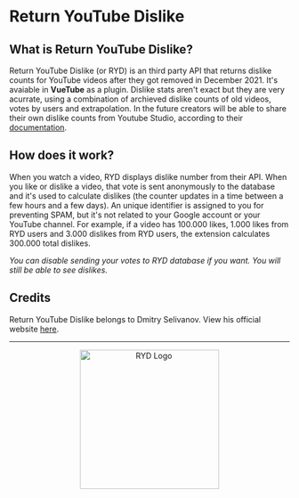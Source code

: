 # Return YouTube Dislike

## What is Return YouTube Dislike?
Return YouTube Dislike (or RYD) is an third party API that returns dislike counts for YouTube videos after they got removed in December 2021. It's avaiable in **VueTube** as a plugin. Dislike stats aren't exact but they are very acurrate, using a combination of archieved dislike counts of old videos, votes by users and extrapolation. In the future creators will be able to share their own dislike counts from Youtube Studio, according to their [documentation](https://returnyoutubedislike.com/faq).

## How does it work?

When you watch a video, RYD displays dislike number from their API. When you like or dislike a video, that vote is sent anonymously to the database and it's used to calculate dislikes (the counter updates in a time between a few hours and a few days). An unique identifier is assigned to you for preventing SPAM, but it's not related to your Google account or your YouTube channel. For example, if a video has 100.000 likes, 1.000 likes from RYD users and 3.000 dislikes from RYD users, the extension calculates 300.000 total dislikes.

*You can disable sending your votes to RYD database if you want. You will still be able to see dislikes.*

## Credits

Return YouTube Dislike belongs to Dmitry Selivanov. View his official website [here](https://returnyoutubedislike.com).

<hr>

<p align="center"> <img src="https://www.returnyoutubedislike.com/logo.png" alt="RYD Logo" width="250"> </p>
